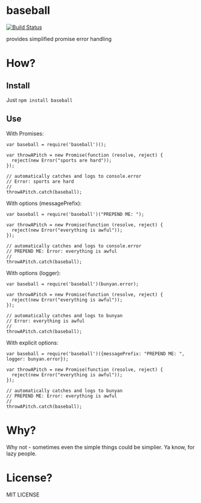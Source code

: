 baseball
===========

[![Build Status](https://travis-ci.org/bengreenier/baseball.svg?branch=master)](https://travis-ci.org/bengreenier/baseball)

provides simplified promise error handling

# How?

## Install

Just `npm install baseball`

## Use

With Promises:
```
var baseball = require('baseball')();

var throwAPitch = new Promise(function (resolve, reject) {
  reject(new Error("sports are hard"));
});

// automatically catches and logs to console.error
// Error: sports are hard
//
throwAPitch.catch(baseball);
```

With options (messagePrefix):
```
var baseball = require('baseball')("PREPEND ME: ");

var throwAPitch = new Promise(function (resolve, reject) {
  reject(new Error("everything is awful"));
});

// automatically catches and logs to console.error
// PREPEND ME: Error: everything is awful
//
throwAPitch.catch(baseball);
```

With options (logger):
```
var baseball = require('baseball')(bunyan.error);

var throwAPitch = new Promise(function (resolve, reject) {
  reject(new Error("everything is awful"));
});

// automatically catches and logs to bunyan
// Error: everything is awful
//
throwAPitch.catch(baseball);
```

With explicit options:
```
var baseball = require('baseball')({messagePrefix: "PREPEND ME: ", logger: bunyan.error});

var throwAPitch = new Promise(function (resolve, reject) {
  reject(new Error("everything is awful"));
});

// automatically catches and logs to bunyan
// PREPEND ME: Error: everything is awful
//
throwAPitch.catch(baseball);
```

# Why?

Why not - sometimes even the simple things could be simplier. Ya know, for lazy people.

# License?

MIT LICENSE
